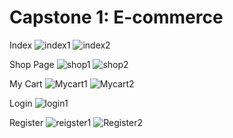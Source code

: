 # Capstone 1: E-commerce 

Index 
![index1](https://github.com/Alexisxcampos/CapstoneOne_Ecommerce/assets/55463563/e38882fa-54bc-449c-a131-7c04bb3b67b0)
![index2](https://github.com/Alexisxcampos/CapstoneOne_Ecommerce/assets/55463563/e510ff9e-a26f-41dd-b23d-ba341c64f076)

Shop Page
![shop1](https://github.com/Alexisxcampos/CapstoneOne_Ecommerce/assets/55463563/c14254b4-0b09-4a58-ab0b-9cfab3dc6484)
![shop2](https://github.com/Alexisxcampos/CapstoneOne_Ecommerce/assets/55463563/c26a1f8d-fdf1-417a-9e9f-8fcb33ecb138)


My Cart
![Mycart1](https://github.com/Alexisxcampos/CapstoneOne_Ecommerce/assets/55463563/d09b3da1-8418-47af-845a-623f02aa9883)
![Mycart2](https://github.com/Alexisxcampos/CapstoneOne_Ecommerce/assets/55463563/02c6f4a0-9cc8-4ce4-bdb7-6ff54c3ecce5)

Login
![login1](https://github.com/Alexisxcampos/CapstoneOne_Ecommerce/assets/55463563/b67ba0f5-4272-4f22-948d-784f7fc1bb30)

Register
![reigster1](https://github.com/Alexisxcampos/CapstoneOne_Ecommerce/assets/55463563/70fce208-3628-4506-a4b4-d0c6a8f80ff8)
![Register2](https://github.com/Alexisxcampos/CapstoneOne_Ecommerce/assets/55463563/8661df53-2b00-4c0a-93e4-df61a4a3a322)

